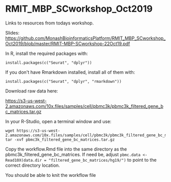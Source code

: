 # RMIT_MBP_SCworkshop_Oct2019
Links to resources from todays workshop.

Slides: https://github.com/MonashBioinformaticsPlatform/RMIT_MBP_SCworkshop_Oct2019/blob/master/RMIT-MBP-SCworkshop-22Oct19.pdf


In R, install the required packages with:

`install.packages(c("Seurat", "dplyr"))`

If you don't have Rmarkdown installed, install all of them with:

`install.packages(c("Seurat", "dplyr", "rmarkdown"))`


Download raw data here:

https://s3-us-west-2.amazonaws.com/10x.files/samples/cell/pbmc3k/pbmc3k_filtered_gene_bc_matrices.tar.gz

In your R-Studio, open a terminal window and use:

```
wget https://s3-us-west-2.amazonaws.com/10x.files/samples/cell/pbmc3k/pbmc3k_filtered_gene_bc_matrices.tar.gz
tar -xvf pbmc3k_filtered_gene_bc_matrices.tar.gz
```

Copy the workflow.Rmd file into the same directory as the pbmc3k_filtered_gene_bc_matrices. If need be, adjust `pbmc.data <- Read10X(data.dir = "filtered_gene_bc_matrices/hg19/")` to point to the correct directory location.

You should be able to knit the workflow file
